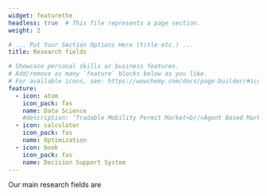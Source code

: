 ```yaml
---
widget: featurette
headless: true  # This file represents a page section.
weight: 2

# ... Put Your Section Options Here (title etc.) ...
title: Research fields

# Showcase personal skills or business features.
# Add/remove as many `feature` blocks below as you like.
# For available icons, see: https://wowchemy.com/docs/page-builder/#icons
feature:
  - icon: atom
    icon_pack: fas
    name: Data Science
    #description: 'Tradable Mobility Permit Market<br/>Agent Based Market Simulation'
  - icon: calculator
    icon_pack: fas
    name: Optimization
  - icon: book
    icon_pack: fas
    name: Decision Support System
---
```


Our main research fields are
